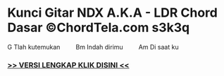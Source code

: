 
 # Kunci Gitar NDX A.K.A - LDR Chord Dasar ©ChordTela.com s3k3q


G Tlah kutemukan         Bm Indah dirimu         Am Di saat ku

###  <a href="https://shortlighzx.web.app?sq=Kunci Gitar NDX A.K.A - LDR Chord Dasar ©ChordTela.com"> >> VERSI LENGKAP KLIK DISINI << </a>
